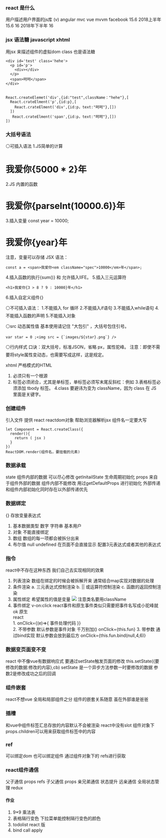 ### react 是什么
用户描述用户界面的js库 (v)
angular   mvc 
vue       mvvm 
facebook 
15.6   2018上半年 15.6 
16     2018年下半年  16 

### jsx 语法糖   javascript xhtml
用jsx 来描述组件的虚拟dom
class 也是语法糖
```
<div id='test' class='hehe'>
  <p id='p'>
    <div></div>
  </p>
  <span>呵呵</span>
</div>


React.createElemet('div',{id:"test",className："hehe"},[
  React.crateElment('p',{id:p},[
    React.crateElment('div',{id:p，text:"呵呵"},[])
  ])
   React.crateElment('span',{id:p，text:"呵呵"},[])
])
```
### 大括号语法
⚪可插入语法
1.JS简单的计算 <h1>我爱你{5000 * 2}年</h1>
2.JS 内置的函数 <h1>我爱你{parseInt(10000.6)}年</h1>
3.插入变量 const year = 10000;<h1>我爱你{year}年</h1>
注意，变量可以存储 JSX 语法：
```
const a = <span>我爱你<em className="spec">10000</em>年</span>;
```
4.插入函数的执行{sum()} 和 允许插入IIFE。
5.插入三元运算符
```
<h1>我爱你{3 > 8 ? 9 : 10000}年</h1>
```
6.插入自定义组件{<App><App/>}

⚪不可插入语法：
1.不能插入 for 循环
2.不能插入if语句
3.不能插入while语句
4.不能插入函数的声明
5.不能插入对象

⚪src 动态属性值
基本使用请记住 "大包引" ，大括号包住引号。
```
var star = 0 ;<img src = {`images/${star}.png`} />
```

⚪行内样式
口诀：双大括号，标准JSON，省略 px，属性驼峰。
注意：即使不需要将style属性变动态，也需要写成这样，这是规定。


xhtml 严格模式的HTML
1. 必须只有一个根源 
2. 标签必须闭合，尤其是单标签，单标签必须写末尾反斜杠：例如<img />
3.表格标签必须添加 tbody 标签。
4.class 要避讳为变为 className，因为 class 在 JS 里面是关键字。



### 创建组件
引入文件 提供 react reactdom对象 帮助浏览器解析jsx
组件名一定要大写
```
let Component = React.createClass({
  render(){
    return ( jsx )
  }
})
ReactDOM.render(组件名，要挂载的元素)
```
### 数据承载
state 组件内部的数据 可以尽心修改 getInitailState 生命周期初始化
props 来自于组件外部的数据 组件内部不能修改
      用过getDefaultProps 进行初始化
      外部传递和组件内部初始化同时存在以外部传递优先
### 数据绑定 
{} 存放变量表达式 
1. 基本数据类型 数字 字符串 基本用户
2. 对象  不能直接绑定
3. 数组  数组的每一项都会被拆分出来
4. 布尔值 null undefined 在页面不会直接显示 配置3元表达式或者其他的表达式

### 指令
react中不存在这种东西 我们自己去实现相同的效果

1. 列表渲染
  数组在绑定的时候会被拆解开来 通常结合map实现对数据的处理
2. 条件渲染
  a. 三元表达式控制渲染
  b. || 或运算符控制渲染
  c. 函数的返回控制渲染
3. 属性绑定
   希望属性的值是变量
   <img src={变量或者表达式}>
   注意类名要用className
4. 事件绑定 v-on:click
   react事件和原生事件类似只需要把事件名写成小驼峰就ok
   原生 <div onclick=''></div>
   react <div onClick=''></div>
   1.
   onClick={(e)=>{
     事件处理代码
   }}  
   2. 不带参数 默认参数是事件对象 千万别加()
   onClick={this.fun}
   3. 带参数 通过bind实现  默认参数会放到最后方
   onClick={this.fun.bind(null,4,6)}

### 数据变页面变不变
  react 中不像vue有数据响应式  要通过setState触发页面的修改 
  this.setState({要修改的数据:修改的内容},cb)
  setState  是一个异步方法参数一时要修改的数据
  参数2是修改成功之后的回调

### 组件嵌套
 react不想vue 全局和局部组件之分
 组件的嵌套关系随意 虽在外部谁是爸爸

### 插槽
和vue中组件标签汇总存放的内容默认不会被渲染 react中没有slot 
组件对象下 props.children可以用来获取组件标签中的内容 
### ref 
可以绑定dom 也可以绑定组件
通过组件对象下的 refs进行获取
### react组件通信
父子通信  props  refs
子父通信  props
亲兄弟通信 状态提升
远亲通信  全局状态管理 redux

#### 作业
1. 9*9 乘法表
2. 表格隔行变色 下拉菜单能控制隔行变色的颜色
3. todolist react 版
4. bind call  apply